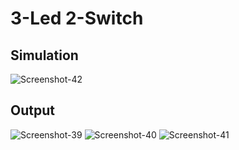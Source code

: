 # 3-Led 2-Switch

## Simulation
<img src="https://i.ibb.co/SyyWSJH/Screenshot-42.png" alt="Screenshot-42" border="0">
  
  ## Output
  
  <img src="https://i.ibb.co/GcLGY7w/Screenshot-39.png" alt="Screenshot-39" border="0">
  <img src="https://i.ibb.co/PzcHMDq/Screenshot-40.png" alt="Screenshot-40" border="0">
  <img src="https://i.ibb.co/42Y0nBV/Screenshot-41.png" alt="Screenshot-41" border="0">
  
